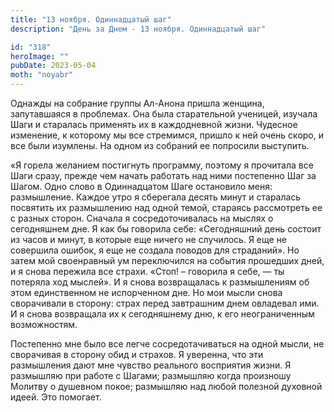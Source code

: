 ```yaml
---
title: "13 ноября. Одиннадцатый шаг"
description: "День за Днем - 13 ноября. Одиннадцатый шаг"

id: "318"
heroImage: ""
pubDate: 2023-05-04
moth: "noyabr"
---
```


Однажды на собрание группы Ал-Анона пришла женщина, запутавшаяся в проблемах.
Она была старательной ученицей, изучала Шаги и старалась применять их в
каждодневной жизни. Чудесное изменение, к которому мы все стремимся, пришло к
ней очень скоро, и все были изумлены. На одном из собраний ее попросили
выступить.

«Я горела желанием постигнуть программу, поэтому я прочитала все Шаги сразу,
прежде чем начать работать над ними постепенно Шаг за Шагом. Одно слово в
Одиннадцатом Шаге остановило меня: размышление. Каждое утро я сберегала десять
минут и старалась посвятить их размышлению над одной темой, стараясь
рассмотреть ее с разных сторон. Сначала я сосредоточивалась на мыслях о
сегодняшнем дне. Я как бы говорила себе: «Сегодняшний день состоит из часов и
минут, в которые еще ничего не случилось. Я еще не совершила ошибок, я еще не
создала поводов для страданий». Но затем мой своенравный ум переключился на
события прошедших дней, и я снова пережила все страхи. «Стоп! – говорила я
себе, — ты потеряла ход мыслей». И я снова возвращалась к размышлениям об этом
единственном не испорченном дне. Но мои мысли снова сворачивали в сторону:
страх перед завтрашним днем овладевал ими. И я снова возвращала их к
сегодняшнему дню, к его неограниченным возможностям.

Постепенно мне было все легче сосредотачиваться на одной мысли, не сворачивая
в сторону обид и страхов. Я уверенна, что эти размышления дают мне чувство
реального восприятия жизни. Я размышляю при работе с Шагами; размышляю когда
произношу Молитву о душевном покое; размышляю над любой полезной духовной
идеей. Это помогает.
